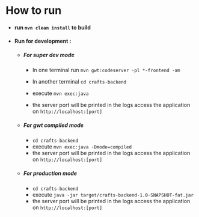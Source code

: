 # How to run

- #### run `mvn clean install` to build

- #### Run for development :

  - ##### For super dev mode 
  
    - In one terminal run `mvn gwt:codeserver -pl *-frontend -am`
    
    - In another terminal `cd crafts-backend`
    - execute `mvn exec:java`
    - the server port will be printed in the logs access the application on `http://localhost:[port]`

  - ##### For gwt compiled mode 
  
    - `cd crafts-backend`
    - execute `mvn exec:java -Dmode=compiled`
    - the server port will be printed in the logs access the application on `http://localhost:[port]`

  - ##### For production mode 
  
    - `cd crafts-backend`
    - execute `java -jar target/crafts-backend-1.0-SNAPSHOT-fat.jar`
    - the server port will be printed in the logs access the application on `http://localhost:[port]`
